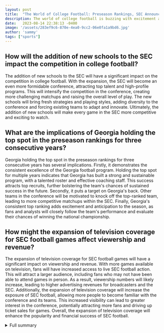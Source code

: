 ```yaml
---
layout: post
title:  "The World of College Football: Preseason Rankings, SEC Announcements, and Playoff Predictions"
description: The world of college football is buzzing with excitement as a series of thrilling events unfold. Let's dive into the latest updates and predictions for the upcoming season.
date:   2023-08-14 22:38:13 -0400
image: '/assets/283ef9c6-870e-4ea0-9cc2-06e0fa1a9bd6.jpg'
author: 'sammy'
tags: ["sports"]
---
```


## How will the addition of new schools to the SEC impact the competition in college football?
The addition of new schools to the SEC will have a significant impact on the competition in college football. With the expansion, the SEC will become an even more formidable conference, attracting top talent and high-profile programs. This will intensify the competition in the conference, creating more challenging matchups and raising the overall level of play. The new schools will bring fresh strategies and playing styles, adding diversity to the conference and forcing existing teams to adapt and innovate. Ultimately, the addition of new schools will make every game in the SEC more competitive and exciting to watch.

## What are the implications of Georgia holding the top spot in the preseason rankings for three consecutive years?
Georgia holding the top spot in the preseason rankings for three consecutive years has several implications. Firstly, it demonstrates the consistent excellence of the Georgia football program. Holding the top spot for multiple years indicates that Georgia has built a strong and sustainable program, with a talented roster and effective coaching staff. This success attracts top recruits, further bolstering the team's chances of sustained success in the future. Secondly, it puts a target on Georgia's back. Other teams in the conference will be motivated to knock off the top-ranked team, leading to more competitive matchups within the SEC. Finally, Georgia's consistent top ranking adds excitement and anticipation to the season, as fans and analysts will closely follow the team's performance and evaluate their chances of winning the national championship.

## How might the expansion of television coverage for SEC football games affect viewership and revenue?
The expansion of television coverage for SEC football games will have a significant impact on viewership and revenue. With more games available on television, fans will have increased access to live SEC football action. This will attract a larger audience, including fans who may not have been able to attend games in person. As a result, viewership numbers will likely increase, leading to higher advertising revenues for broadcasters and the SEC. Additionally, the expansion of television coverage will increase the exposure of SEC football, allowing more people to become familiar with the conference and its teams. This increased visibility can lead to greater interest in the conference, potentially attracting more fans and driving up ticket sales for games. Overall, the expansion of television coverage will enhance the popularity and financial success of SEC football.

<details>
  <summary>Full summary</summary>
The world of college football is buzzing with excitement as a series of thrilling events unfold. Let's dive into the latest updates and predictions for the upcoming season.<br><br>The Associated Press preseason Top 25 rankings for college football have been released, and the Georgia Bulldogs have claimed the top spot for the third consecutive year. However, their position at the summit is far from secure as they must find a replacement for their star quarterback. With potential challengers from both the SEC and the Big Ten, the battle for the top position is sure to be intense.<br><br>Speaking of the SEC, there have been some major announcements from the Southeastern Conference. The conference has unveiled a new football schedule for the upcoming season, creating anticipation among fans and teams alike. In addition, the SEC has expanded its membership by adding new schools, further amplifying the competition.<br><br>But it's not just about football in the SEC. Nashville will be hosting the SEC basketball tournament, adding to the excitement of college sports in the region. Not to mention, SEC athletes have been excelling in the Olympic Games, bringing pride to their conference.<br><br>The SEC football championship game will be held in Atlanta, promising a thrilling showdown between the conference's top teams. Moreover, the SEC has recently announced a new television deal with a major network, ensuring that fans will have multiple ways to catch all the action.<br><br>Shifting our focus to the College Football Playoff, the selection committee is set to meet early next week to unveil the debut Top 25 rankings of the 2022 season. The top spots are expected to be dominated by powerhouse teams like Georgia, Ohio State, and Clemson. However, there is a wider variety of teams in the mix this year, making the race for the national championship even more unpredictable.<br><br>As the College Football Playoff rankings shape up, it has been revealed that the top four teams in the 2022 rankings are Georgia, Michigan, TCU, and Ohio State. Alabama and Tennessee, despite their strong performances throughout the season, unfortunately, miss the field. The semifinals matchups are set, with Georgia taking on Ohio State and Michigan facing off against TCU. It's bound to be a clash of the titans.<br><br>Looking ahead to the 2023 season, early rankings have already been released, and Georgia once again claims the top spot. Michigan, Ohio State, Alabama, and Penn State follow closely behind. The battle for the national championship will surely be fierce, with several talented teams vying for the coveted title.<br><br>In conclusion, the world of college football is thriving with anticipation and excitement. From the preseason rankings to the SEC's latest announcements, and the upcoming College Football Playoff, the stage is set for an incredible season. Fans can eagerly await the matchups, cheering on their favorite teams as they chase glory on the gridiron.
</details>
